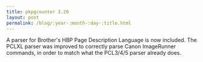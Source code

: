 ```yaml
---
title: pkpgcounter 3.20
layout: post
permalink: /blog/:year-:month-:day-:title.html
---
```


A parser for Brother's HBP Page Description Language is now included. The PCLXL parser was improved to correctly parse Canon ImageRunner commands, in order to match what the PCL3/4/5 parser already does.
